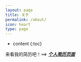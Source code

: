 ```yaml
---
layout: page
title: 关于
permalink: /about/
icon: heart
type: page
---
```

* content
{:toc}

来看我的简历吧！==> ***[个人简历页面](http://me.liusong.net)***


